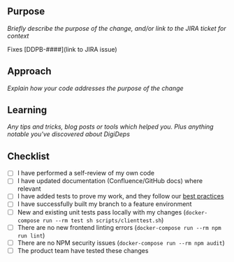 ## Purpose
_Briefly describe the purpose of the change, and/or link to the JIRA ticket for context_

Fixes [DDPB-####](link to JIRA issue)

## Approach
_Explain how your code addresses the purpose of the change_

## Learning
_Any tips and tricks, blog posts or tools which helped you. Plus anything notable you've discovered about DigiDeps_

## Checklist
- [ ] I have performed a self-review of my own code
- [ ] I have updated documentation (Confluence/GitHub docs) where relevant
- [ ] I have added tests to prove my work, and they follow our [best practices](https://opgtransform.atlassian.net/wiki/spaces/DEPDS/pages/1061584923/Testing+best+practices)
- [ ] I have successfully built my branch to a feature environment
- [ ] New and existing unit tests pass locally with my changes (`docker-compose run --rm test sh scripts/clienttest.sh`)
- [ ] There are no new frontend linting errors (`docker-compose run --rm npm run lint`)
- [ ] There are no NPM security issues (`docker-compose run --rm npm audit`)
- [ ] The product team have tested these changes
